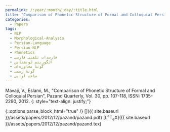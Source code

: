 ```yaml
---
permalink: /:year/:month/:day/:title.html
title: "Comparison of Phonetic Structure of Formal and Colloquial Persian"
categories:
  - Papers
tags:
  - NLP
  - Morphological-Analysis
  - Persian-Language
  - Persian-NLP
  - Phonetics
  - فارسدات تلفنی فارسی
  - الگوریتم لونشتاین
  - گونهٔ محاوره‌ای
  - گونهٔ رسمی
  - ساخت آوایی
---
```


Mavaji, V., Eslami, M., "Comparison of Phonetic Structure of Formal and Colloquial Persian", Pazand Quarterly, Vol. 30, pp. 107-118, ISSN: 1735-2290, 2012.
{: style="text-align: justify;"}

{::options parse_block_html="true" /}
[<i class="fab fa-github-square"></i>]()
[<i class="fas fa-file-pdf" aria-hidden="true"></i>]({{ site.baseurl }}/assets/papers/2012/12/pazand/pazand.pdf)
[<span class="latex">L<sup>a</sup>T<sub>e</sub>X</span>]({{ site.baseurl }}/assets/papers/2012/12/pazand/pazand.tex)

<object data="{{ site.baseurl }}/assets/papers/2012/12/pazand/pazand.pdf" width="1000" height="1500" type='application/pdf' border="0" />